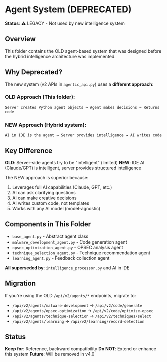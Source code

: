 # Agent System (DEPRECATED)

**Status**: ⚠️ LEGACY - Not used by new intelligence system

## Overview

This folder contains the OLD agent-based system that was designed before the hybrid intelligence architecture was implemented.

## Why Deprecated?

The new system (v2 APIs in `agentic_api.py`) uses a **different approach**:

### OLD Approach (This folder):
```
Server creates Python agent objects → Agent makes decisions → Returns code
```

### NEW Approach (Hybrid system):
```
AI in IDE is the agent → Server provides intelligence → AI writes code
```

## Key Difference

**OLD**: Server-side agents try to be "intelligent" (limited)
**NEW**: IDE AI (Claude/GPT) is intelligent, server provides structured intelligence

The NEW approach is superior because:
1. Leverages full AI capabilities (Claude, GPT, etc.)
2. AI can ask clarifying questions
3. AI can make creative decisions
4. AI writes custom code, not templates
5. Works with any AI model (model-agnostic)

## Components in This Folder

- `base_agent.py` - Abstract agent class
- `malware_development_agent.py` - Code generation agent
- `opsec_optimization_agent.py` - OPSEC analysis agent
- `technique_selection_agent.py` - Technique recommendation agent
- `learning_agent.py` - Feedback collection agent

**All superseded by**: `intelligence_processor.py` and AI in IDE

## Migration

If you're using the OLD `/api/v2/agents/*` endpoints, migrate to:

- `/api/v2/agents/malware-development` → `/api/v2/code/generate`
- `/api/v2/agents/opsec-optimization` → `/api/v2/code/optimize-opsec`
- `/api/v2/agents/technique-selection` → `/api/v2/techniques/select`
- `/api/v2/agents/learning` → `/api/v2/learning/record-detection`

## Status

**Keep for**: Reference, backward compatibility
**Do NOT**: Extend or enhance this system
**Future**: Will be removed in v4.0
